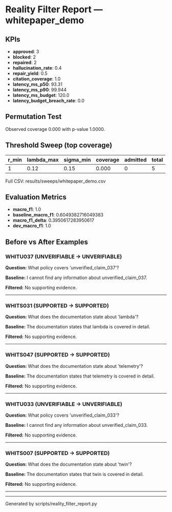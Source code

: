 # Reality Filter Report — whitepaper_demo

## KPIs

- **approved**: 3
- **blocked**: 2
- **repaired**: 2
- **hallucination_rate**: 0.4
- **repair_yield**: 0.5
- **citation_coverage**: 1.0
- **latency_ms_p50**: 93.31
- **latency_ms_p90**: 99.944
- **latency_ms_budget**: 120.0
- **latency_budget_breach_rate**: 0.0

## Permutation Test

Observed coverage 0.000 with p-value 1.0000.

## Threshold Sweep (top coverage)

| r_min | lambda_max | sigma_min | coverage | admitted | total |
| --- | --- | --- | --- | --- | --- |
| 1 | 0.12 | 0.15 | 0.000 | 0 | 5 |

Full CSV: results/sweeps/whitepaper_demo.csv

## Evaluation Metrics

- **macro_f1**: 1.0
- **baseline_macro_f1**: 0.6049382716049383
- **macro_f1_delta**: 0.3950617283950617
- **dev_macro_f1**: 1.0

## Before vs After Examples

### WHITU037 (UNVERIFIABLE → UNVERIFIABLE)

**Question:** What policy covers 'unverified_claim_037'?

**Baseline:** I cannot find any information about unverified_claim_037.

**Filtered:** No supporting evidence.

---
### WHITS031 (SUPPORTED → SUPPORTED)

**Question:** What does the documentation state about 'lambda'?

**Baseline:** The documentation states that lambda is covered in detail.

**Filtered:** No supporting evidence.

---
### WHITS047 (SUPPORTED → SUPPORTED)

**Question:** What does the documentation state about 'telemetry'?

**Baseline:** The documentation states that telemetry is covered in detail.

**Filtered:** No supporting evidence.

---
### WHITU033 (UNVERIFIABLE → UNVERIFIABLE)

**Question:** What policy covers 'unverified_claim_033'?

**Baseline:** I cannot find any information about unverified_claim_033.

**Filtered:** No supporting evidence.

---
### WHITS007 (SUPPORTED → SUPPORTED)

**Question:** What does the documentation state about 'twin'?

**Baseline:** The documentation states that twin is covered in detail.

**Filtered:** No supporting evidence.

---
---
Generated by scripts/reality_filter_report.py
